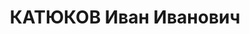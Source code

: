 ---
title: КАТЮКОВ Иван Иванович
description: 'Родился в 1889 г., Тула, русский, образование высшее, б/п, ТИИ, профессор.
  Проживал: Томск.

  Арестован 3 сентября 1936 г.

  Приговорен: 27 апреля 1937 г., обв.: троцк. фаш-терр. орг-я.

  Приговор: расстрел Расстрелян 28 апреля 1937 г. Реабилитирован 2 апреля 1957 г.'
---